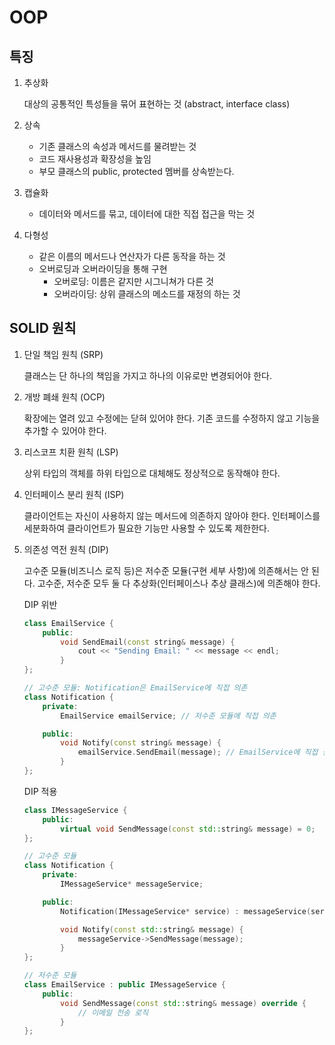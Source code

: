 # OOP

## 특징

1. 추상화
  
    대상의 공통적인 특성들을 묶어 표현하는 것 (abstract, interface class)

2. 상속

    - 기존 클래스의 속성과 메서드를 물려받는 것
    - 코드 재사용성과 확장성을 높임
    - 부모 클래스의 public, protected 멤버를 상속받는다.

3. 캡슐화

    - 데이터와 메서드를 묶고, 데이터에 대한 직접 접근을 막는 것

4. 다형성

    - 같은 이름의 메서드나 연산자가 다른 동작을 하는 것
    - 오버로딩과 오버라이딩을 통해 구현
      - 오버로딩: 이름은 같지만 시그니쳐가 다른 것
      - 오버라이딩: 상위 클래스의 메소드를 재정의 하는 것

## SOLID 원칙

1. 단일 책임 원칙 (SRP)

    클래스는 단 하나의 책임을 가지고 하나의 이유로만 변경되어야 한다.

2. 개방 폐쇄 원칙 (OCP)

    확장에는 열려 있고 수정에는 닫혀 있어야 한다.
    기존 코드를 수정하지 않고 기능을 추가할 수 있어야 한다.

3. 리스코프 치환 원칙 (LSP)

    상위 타입의 객체를 하위 타입으로 대체해도 정상적으로 동작해야 한다.  

4. 인터페이스 분리 원칙 (ISP)

    클라이언트는 자신이 사용하지 않는 메서드에 의존하지 않아야 한다.
    인터페이스를 세분화하여 클라이언트가 필요한 기능만 사용할 수 있도록 제한한다.

5. 의존성 역전 원칙 (DIP)

    고수준 모듈(비즈니스 로직 등)은 저수준 모듈(구현 세부 사항)에 의존해서는 안 된다.
    고수준, 저수준 모두 둘 다 추상화(인터페이스나 추상 클래스)에 의존해야 한다.

    DIP 위반

    ```cpp
    class EmailService {
        public:
            void SendEmail(const string& message) {
                cout << "Sending Email: " << message << endl;
            }
    };

    // 고수준 모듈: Notification은 EmailService에 직접 의존
    class Notification {
        private:
            EmailService emailService; // 저수준 모듈에 직접 의존

        public:
            void Notify(const string& message) {
                emailService.SendEmail(message); // EmailService에 직접 접근
            }
    };
    ```

    DIP 적용

    ```cpp
    class IMessageService {
        public:
            virtual void SendMessage(const std::string& message) = 0;
    };

    // 고수준 모듈
    class Notification {
        private:
            IMessageService* messageService;

        public:
            Notification(IMessageService* service) : messageService(service) {}

            void Notify(const std::string& message) {
                messageService->SendMessage(message);
            }
    };

    // 저수준 모듈
    class EmailService : public IMessageService {
        public:
            void SendMessage(const std::string& message) override {
                // 이메일 전송 로직
            }
    };
    ```
